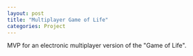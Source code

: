 ```yaml
---
layout: post
title: "Multiplayer Game of Life"
categories: Project
---
```


MVP for an electronic multiplayer version of the "Game of Life".